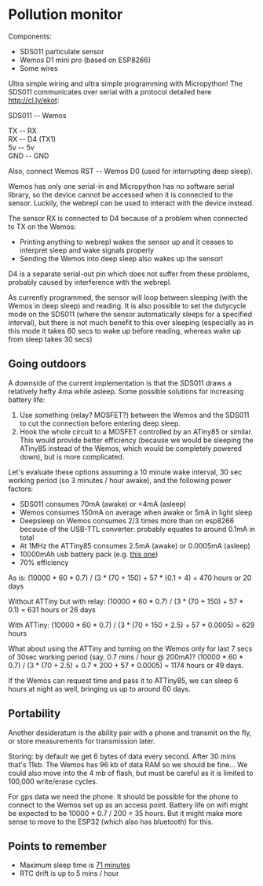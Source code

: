 # Pollution monitor

Components:

- SDS011 particulate sensor
- Wemos D1 mini pro (based on ESP8266)
- Some wires

Ultra simple wiring and ultra simple programming with Micropython! The SDS011 communicates over serial with a protocol detailed here http://cl.ly/ekot: 

SDS011 -- Wemos 

  TX   --   RX    
  RX   --   D4 (TX1)  
  5v   --   5v  
  GND  --   GND   

Also, connect Wemos RST -- Wemos D0 (used for interrupting deep sleep).

Wemos has only one serial-in and Micropython has no software serial library, so the device cannot be accessed when it is connected to the sensor. Luckily, the webrepl can be used to interact with the device instead.

The sensor RX is connected to D4 because of a problem when connected to TX on the Wemos:
 - Printing anything to webrepl wakes the sensor up and it ceases to interpret sleep and wake signals properly
 - Sending the Wemos into deep sleep also wakes up the sensor!

D4 is a separate serial-out pin which does not suffer from these problems, probably caused by interference with the webrepl.

As currently programmed, the sensor will loop between sleeping (with the Wemos in deep sleep) and reading. It is also possible to set the dutycycle mode on the SDS011 (where the sensor automatically sleeps for a specified interval), but there is not much benefit to this over sleeping (especially as in this mode it takes 60 secs to wake up before reading, whereas wake up from sleep takes 30 secs)

## Going outdoors

A downside of the current implementation is that the SDS011 draws a relatively hefty 4ma while asleep. Some possible solutions for increasing battery life:
1) Use something (relay? MOSFET?) between the Wemos and the SDS011 to cut the connection before entering deep sleep. 
2) Hook the whole circuit to a MOSFET controlled by an ATiny85 or similar. This would provide better efficiency (because we would be sleeping the ATiny85 instead of the Wemos, which would be completely powered down), but is more complicated. 

Let's evaluate these options assuming a 10 minute wake interval, 30 sec working period (so 3 minutes / hour awake), and the following power factors:
 - SDS011 consumes 70mA (awake) or <4mA (asleep)
 - Wemos consumes 150mA on average when awake or 5mA in light sleep
 - Deepsleep on Wemos consumes 2/3 times more than on esp8266 because of the USB-TTL converter: probably equates to around 0.1mA in total 
 - At 1MHz the ATTiny85 consumes 2.5mA (awake) or 0.0005mA (asleep)
 - 10000mAh usb battery pack (e.g. [this one](https://www.amazon.co.uk/Puridea-Portable-External-Blackberry-Valentines/dp/B0109PYRE0/ref=sr_1_4?s=electronics&ie=UTF8&qid=1499622375&sr=1-4&keywords=10000+mah+usb+power))
 - 70% efficiency 

As is: (10000 * 60 * 0.7) / (3 * (70 + 150) + 57 * (0.1 + 4) = 470 hours or 20 days 

Without ATTiny but with relay: (10000 * 60 * 0.7) / (3 * (70 + 150) + 57 * 0.1) = 631 hours or 26 days 

With ATTiny: (10000 * 60 * 0.7) / (3 * (70 + 150 + 2.5) + 57 * 0.0005) = 629 hours 

What about using the ATTiny and turning on the Wemos only for last 7 secs of 30sec working period (say, 0.7 mins / hour @ 200mA)? (10000 * 60 * 0.7) / (3 * (70 + 2.5) + 0.7 * 200 + 57 * 0.0005) = 1174 hours or 49 days.

If the Wemos can request time and pass it to ATTiny85, we can sleep 6 hours at night as well, bringing us up to around 60 days. 

## Portability

Another desideratum is the ability pair with a phone and transmit on the fly, or store measurements for transmission later.

Storing: by default we get 6 bytes of data every second. After 30 mins that's 11kb. The Wemos has 96 kb of data RAM so we should be fine... We could also move into the 4 mb of flash, but must be careful as it is limited to 100,000 write/erase cycles.

For gps data we need the phone. It should be possible for the phone to connect to the Wemos set up as an access point. Battery life on wifi might be expected to be 10000 * 0.7 / 200 = 35 hours. But it might make more sense to move to the ESP32 (which also has bluetooth) for this. 

## Points to remember

- Maximum sleep time is [71 minutes](https://github.com/micropython/micropython/issues/2342)
- RTC drift is up to 5 mins / hour
